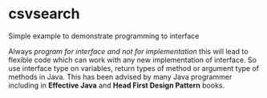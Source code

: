 # csvsearch

Simple example to demonstrate programming to interface 

Always *program for interface and not for implementation* this will lead to flexible code which can work with any new implementation of interface. So use interface type on variables, return types of method or argument type of methods in Java. This has been advised by many Java programmer including in **Effective Java** and **Head First Design Pattern** books.
